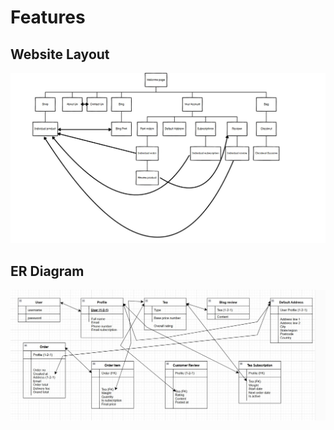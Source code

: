 # Features

## Website Layout

![Layout](documentation/basics/layout-diagram.jpg)

## ER Diagram

![ERD](documentation/basics/EDR-diagram.jpg)
